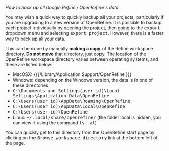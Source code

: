 _How to back up all Google Refine / OpenRefine's data_

You may wish a quick way to quickly backup all your projects, particularly if you are upgrading to a new version of OpenRefine. It is possible to backup each project individually by opening the project, then going to the <tt>export</tt> dropdown menu and selecting <tt>export project</tt>. However, there is a faster way to back up all your data.

This can be done by manually **making a copy** of the Refine workspace directory. **Do not move** that directory, just copy. The location of the OpenRefine workspace directory varies between operating systems, and these are listed below:

- MacOSX: {{{/Library/Application Support/OpenRefine }}}
- Windows: depending on the Windows version, the data is in one of these directories
- <tt>C:\Documents and Settings\(user id)\Local Settings\Application Data\OpenRefine</tt>
- <tt>C:\Users\(user id)\AppData\Roaming\OpenRefine</tt>
- <tt>C:\Users\(user id)\AppData\Local\OpenRefine</tt>
- <tt>C:\Users\(user id)\OpenRefine</tt>
- Linux: <tt>~/.local/share/openrefine/</tt> (the folder local is hidden, you can view it using the command <tt>ls -al</tt>)

You can quickly get to this directory from the OpenRefine start page by clicking on the <tt>Browse workspace directory</tt> link at the bottom left of the page.

